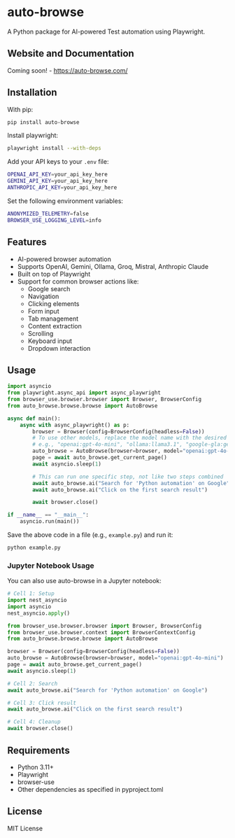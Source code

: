 # auto-browse

A Python package for AI-powered Test automation using Playwright.

## Website and Documentation
Coming soon! - https://auto-browse.com/

## Installation

With pip:
```bash
pip install auto-browse
```

Install playwright:
```bash
playwright install --with-deps
```

Add your API keys to your `.env` file:
```bash
OPENAI_API_KEY=your_api_key_here
GEMINI_API_KEY=your_api_key_here
ANTHROPIC_API_KEY=your_api_key_here
```

Set the following environment variables:
```bash
ANONYMIZED_TELEMETRY=false
BROWSER_USE_LOGGING_LEVEL=info
```
## Features

- AI-powered browser automation
- Supports OpenAI, Gemini, Ollama, Groq, Mistral, Anthropic Claude
- Built on top of Playwright
- Support for common browser actions like:
  - Google search
  - Navigation
  - Clicking elements
  - Form input
  - Tab management
  - Content extraction
  - Scrolling
  - Keyboard input
  - Dropdown interaction

## Usage

```python
import asyncio
from playwright.async_api import async_playwright
from browser_use.browser.browser import Browser, BrowserConfig
from auto_browse.browse.browse import AutoBrowse

async def main():
    async with async_playwright() as p:
        browser = Browser(config=BrowserConfig(headless=False))
        # To use other models, replace the model name with the desired model
        # e.g., "openai:gpt-4o-mini", "ollama:llama3.1", "google-gla:gemini-1.5-flash", groq:gemma2-9b-it, mistral:mistral-large-latest
        auto_browse = AutoBrowse(browser=browser, model="openai:gpt-4o-mini")
        page = await auto_browse.get_current_page()
        await asyncio.sleep(1)

        # This can run one specific step, not like two steps combined
        await auto_browse.ai("Search for 'Python automation' on Google")
        await auto_browse.ai("Click on the first search result")

        await browser.close()

if __name__ == "__main__":
    asyncio.run(main())
```

Save the above code in a file (e.g., `example.py`) and run it:

```bash
python example.py
```

### Jupyter Notebook Usage

You can also use auto-browse in a Jupyter notebook:

```python
# Cell 1: Setup
import nest_asyncio
import asyncio
nest_asyncio.apply()

from browser_use.browser.browser import Browser, BrowserConfig
from browser_use.browser.context import BrowserContextConfig
from auto_browse.browse.browse import AutoBrowse

browser = Browser(config=BrowserConfig(headless=False))
auto_browse = AutoBrowse(browser=browser, model="openai:gpt-4o-mini")
page = await auto_browse.get_current_page()
await asyncio.sleep(1)

# Cell 2: Search
await auto_browse.ai("Search for 'Python automation' on Google")

# Cell 3: Click result
await auto_browse.ai("Click on the first search result")

# Cell 4: Cleanup
await browser.close()
```

## Requirements

- Python 3.11+
- Playwright
- browser-use
- Other dependencies as specified in pyproject.toml

## License

MIT License